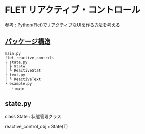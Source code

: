 # FLET リアクティブ・コントロール

参考 : [Python(Flet)でリアクティブなUIを作る方法を考える](https://qiita.com/ForestMountain1234/items/64edacd5275c1ce4c943)

## [パッケージ構造](https://www.codogue.com/asciitree)
```
main.py
flet_reactive_controls  
├ state.py  
│ ├ State  
│ └ ReactiveStat  
├ text.py  
│ └ ReactiveText
└ example.py
　 └ main
```

## state.py
class State : 状態管理クラス

reactive_control_obj = State(T)

